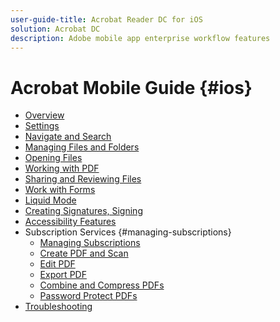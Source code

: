 ```yaml
---
user-guide-title: Acrobat Reader DC for iOS
solution: Acrobat DC
description: Adobe mobile app enterprise workflow features
---
```


# Acrobat Mobile Guide {#ios}

+ [Overview](index.md)
+ [Settings](settings.md)
+ [Navigate and Search](navigatesearch.md)
+ [Managing Files and Folders](managefilesfolders.md)
+ [Opening Files](openfiles.md)
+ [Working with PDF](workingwithpdf.md)
+ [Sharing and Reviewing Files](review.md)
+ [Work with Forms](forms.md)
+ [Liquid Mode](../shared/lmode.md)
+ [Creating Signatures, Signing](signing.md)
+ [Accessibility Features](accessibility.md)
+ Subscription Services {#managing-subscriptions}
   + [Managing Subscriptions](managesubscriptions.md)
   + [Create PDF and Scan](createpdf.md)
   + [Edit PDF](editpdf.md)
   + [Export PDF](exportpdf.md)
   + [Combine and Compress PDFs](combine.md)
   + [Password Protect PDFs](protect.md)
+ [Troubleshooting](troubleshooting.md)

<!-- + [Release Notes](../shared/releasenotes.md) -->